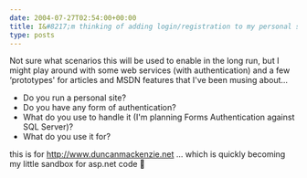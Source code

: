 ```yaml
---
date: 2004-07-27T02:54:00+00:00
title: I&#8217;m thinking of adding login/registration to my personal site&#8230;
type: posts
---
```

Not sure what scenarios this will be used to enable in the long run, but I might play around with some web services (with authentication) and a few &#8216;prototypes' for articles and MSDN features that I've been musing about... 

  * Do you run a personal site?
  * Do you have any form of authentication?
  * What do you use to handle it (I'm planning Forms Authentication against SQL Server)?
  * What do you use it for?

this is for <http://www.duncanmackenzie.net> ... which is quickly becoming my little sandbox for asp.net code 🙂
